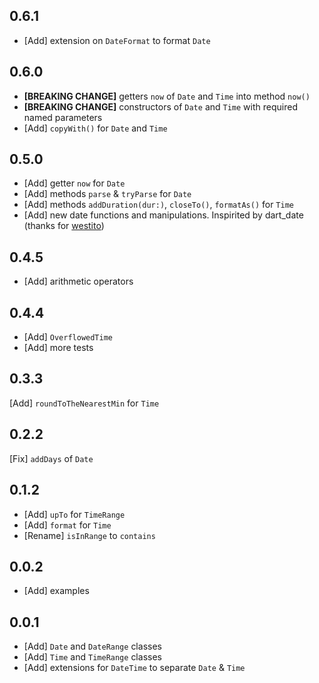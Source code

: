 ## 0.6.1

* [Add] extension on `DateFormat` to format `Date`
## 0.6.0

* **[BREAKING CHANGE]** getters `now` of `Date` and `Time` into method `now()`
* **[BREAKING CHANGE]** constructors of `Date` and `Time` with required named parameters
* [Add] `copyWith()` for `Date` and `Time`

## 0.5.0

* [Add] getter `now` for `Date`
* [Add] methods `parse` & `tryParse` for `Date`
* [Add] methods `addDuration(dur:)`, `closeTo()`, `formatAs()` for `Time`
* [Add] new date functions and manipulations. Inspirited by dart_date (thanks for [westito](https://github.com/westito))

## 0.4.5

* [Add] arithmetic operators

## 0.4.4

* [Add] `OverflowedTime`
* [Add] more tests

## 0.3.3

[Add] `roundToTheNearestMin` for `Time`

## 0.2.2

[Fix] `addDays` of `Date`

## 0.1.2

* [Add] `upTo` for `TimeRange`
* [Add] `format` for `Time`
* [Rename] `isInRange` to `contains`

## 0.0.2

* [Add] examples

## 0.0.1

* [Add] `Date` and `DateRange` classes
* [Add] `Time` and `TimeRange` classes
* [Add] extensions for `DateTime` to separate `Date` & `Time`
